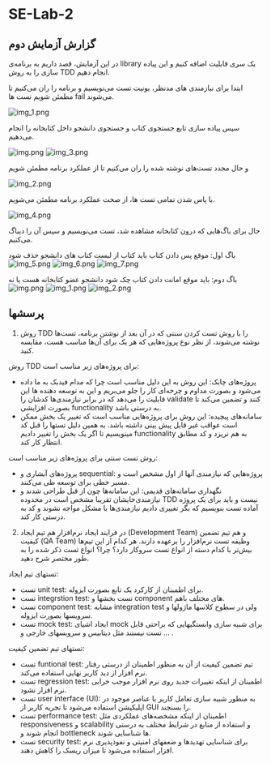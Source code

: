 # SE-Lab-2

## گزارش آزمایش دوم

در این آزمایش، قصد داریم به برنامه‌ی library یک سری قابلیت اضافه کنیم و این پیاده سازی را به روش TDD انجام دهیم.

ابتدا برای نیازمندی های مدنظر، یونیت تست می‌نویسیم و برنامه را ران می‌کنیم تا مطمئن شویم تست ها fail می‌شوند.

![img_1.png](resources/img_1.png)

سپس پیاده سازی تابع جستجوی کتاب  و جستجوی دانشجو داخل کتابخانه را انجام می‌دهیم.

![img.png](resources/img.png)
![img_3.png](resources/img_3.png)

و حال مجدد تست‌های نوشته شده را ران می‌کنیم تا از عملکرد برنامه مطمئن شویم

![img_2.png](resources/img_2.png)

با پاس شدن تمامی تست ها، از صحت عملکرد برنامه مطمئن می‌شویم.

![img_4.png](resources/img_4.png)

حال برای باگ‌هایی که درون کتابخانه مشاهده شد، تست می‌نویسیم و سپس آن را دیباگ می‌کنیم.

باگ اول:
موقع پس دادن کتاب باید کتاب از لیست کتاب های دانشجو حذف شود
![img_5.png](resources/img_5.png)
![img_6.png](resources/img_6.png)
![img_7.png](resources/img_7.png)

باگ دوم: باید موقع امانت دادن کتاب چک شود دانشجو عضو کتابخانه هست یا نه
![img.png](resources/img1.png)
![img_1.png](resources/img3.png)
![img_2.png](resources/img2.png)
## پرسشها

1. روش TDD را با روش تست کردن سنتی که در آن بعد از نوشتن برنامه، تست‌ها نوشته می‌شوند، از نظر نوع پروژه‌هایی که هر یک برای آن‌ها مناسب هست، مقایسه کنید.

روش TDD برای پروژه‌های زیر مناسب است:
- پروژه‌های چابک: این روش به این دلیل مناسب است چرا که مدام فیدبک به ما داده می‌شود و بصورت مداوم و چرخه‌ای کار را جلو می‌بریم و این به توسعه دهنده ها این قابلیت را می‌دهد که در برابر نیازمندی‌ها کدشان را validate کنند و تضمین می‌کند تا بصورت افزایشی functionality به درستی باشد.
- سامانه‌های پیچیده: این روش برای پروژه‌هایی مناسب است که تغییر یک بخش ممکن است عواقب غیر قابل پیش بینی داشته باشد. به همین دلیل تستها را قبل کد مینویسیم تا اگر یک بخش را تغییر دادیم functionality به هم نریزد و کد مطابق انتظار کار کند.

روش تست سنتی برای پروژه‌های زیر مناسب است:
- پروژه‌های آبشاری و sequential: پروژه‌هایی که نیازمندی آنها از اول مشخص است و مسیر خطی برای توسعه طی می‌کنند.
- نگهداری سامانه‌های قدیمی: این سامانه‌ها چون از قبل طراحی شدند و نیازمندی‌خایشان تقریبا مشخص است در محدوده TDD نیست و باید برای یک پروژه آماده تست بنویسیم که بگر تغییری دادیم نیازمندی‌ها با مشکل مواجه نشوند و کد به درستی کار کند.


2. در فرایند ایجاد نرم‌افزار هم تیم ایجاد (Development Team) و هم تیم تضمین کیفیت (QA Team) وظیفه تست نرم‌افزار را برعهده دارند. هر کدام از این تیم‌ها بیش‌تر با کدام دسته از انواع تست سروکار دارد؟ چرا؟ انواع تست ذکر شده را به طور مختصر شرح دهید.

تستهای تیم ایجاد:
- تست unit test: برای اطمبنان از کارکرد یک تابع بصورت ایزوله.
- تست integrstion test: تست بخشها و component های مختلف باهم.
- تست component test: مشابه integration test ولی در سطوح کلاسها ماژولها و سرویسها بصورت ایزوله.
- تست mock test: ایجاد اشیای mock برای شبیه سازی وابستگیهایی که براحتی قابل تست نیستند مثل دیتابیس و سرویسهای خارجی و ... .

تستهای تیم تضمین کیفیت:
- تست funtional test: تیم تضمین کیفیت از آن به منظور اطمینان از درستی رفتار نرم افزار از دید کاربر نهایی استفاده می‌کند.
- تست regression test: اطمینان از اینکه تغییرات جدید روی نرم افزار موجب خرابی نرم افزار نشود.
- تست user interface (UI): به منظور شبیه سازی تعامل کاربر با عناصر موجود در اپلیکیشن استفاده می‌شود تا تجریه کاربر از GUI را بسنجند.
- تست performance test: اطمینان از اینکه مشخصه‌های عملکردی مثل responsiveness و scalability و استفاده از منابع در شرایط مختلف به درستی انجام شوند و bottleneck ها شناسایی شوند.
- تست security test: برای شناسایی تهدیدها و ضعفهای امنیتی و نفوذپذیری نرم افزار استفاده می‌شود تا میزان ریسک را کاهش دهند.

